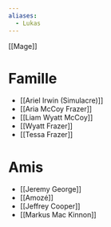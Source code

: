 ```yaml
---
aliases:
  - Lukas
---
```

[[Mage]]

# Famille
* [[Ariel Irwin (Simulacre)]]
* [[Aria McCoy Frazer]]
* [[Liam Wyatt McCoy]]
* [[Wyatt Frazer]]
* [[Tessa Frazer]]
# Amis
* [[Jeremy George]]
* [[Amozé]]
* [[Jeffrey Cooper]]
* [[Markus Mac Kinnon]]
